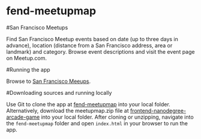 # fend-meetupmap

#San Francisco Meetups

Find San Francisco Meetup events based on date (up to three days in advance), location (distance from a San Francisco address, area or landmark) and category. Browse event descriptions and visit the event page on Meetup.com.

#Running the app

Browse to [San Francisco Meeups](bertcuda.github.io/fend-meetupmap/index.html).

#Downloading sources and running locally

Use Git to clone the app at [fend-meetupmap](https://github.com/bertcuda/fend-meetupmap.git) into your local folder. Alternatively, download the meetupmap.zip file at [frontend-nanodegree-arcade-game](https://github.com/bertcuda/fend-meetupmap.git/meetupmap.zip) into your local folder. After cloning or unzipping, navigate into the `fend-meetupmap` folder and open `index.html` in your browser to run the app.
